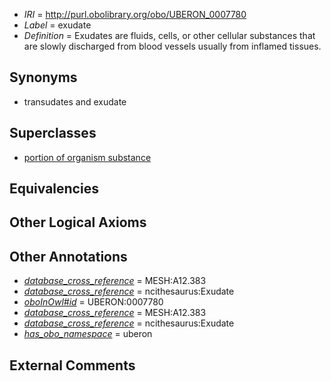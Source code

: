  * *IRI* = http://purl.obolibrary.org/obo/UBERON_0007780
 * *Label* = exudate
 * *Definition* = Exudates are fluids, cells, or other cellular substances that are slowly discharged from blood vessels usually from inflamed tissues.

## Synonyms

 * transudates and exudate

## Superclasses

 * [portion of organism substance](../../UBERON/63/UBERON_0000463.md)

## Equivalencies


## Other Logical Axioms


## Other Annotations

 * *[database_cross_reference](../../ef/oboInOwl#hasDbXref.md)* = MESH:A12.383
 * *[database_cross_reference](../../ef/oboInOwl#hasDbXref.md)* = ncithesaurus:Exudate
 * *[oboInOwl#id](../../id/oboInOwl#id.md)* = UBERON:0007780
 * *[database_cross_reference](../../ef/oboInOwl#hasDbXref.md)* = MESH:A12.383
 * *[database_cross_reference](../../ef/oboInOwl#hasDbXref.md)* = ncithesaurus:Exudate
 * *[has_obo_namespace](../../ce/oboInOwl#hasOBONamespace.md)* = uberon

## External Comments

